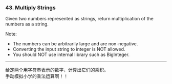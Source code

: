 ### 43. Multiply Strings

Given two numbers represented as strings, return multiplication of the numbers as a string.

Note:

- The numbers can be arbitrarily large and are non-negative.
- Converting the input string to integer is NOT allowed.
- You should NOT use internal library such as BigInteger.

* * *

给定两个用字符串表示的数字，计算出它们的乘积。   
手动模拟小学的乘法运算啊！！



